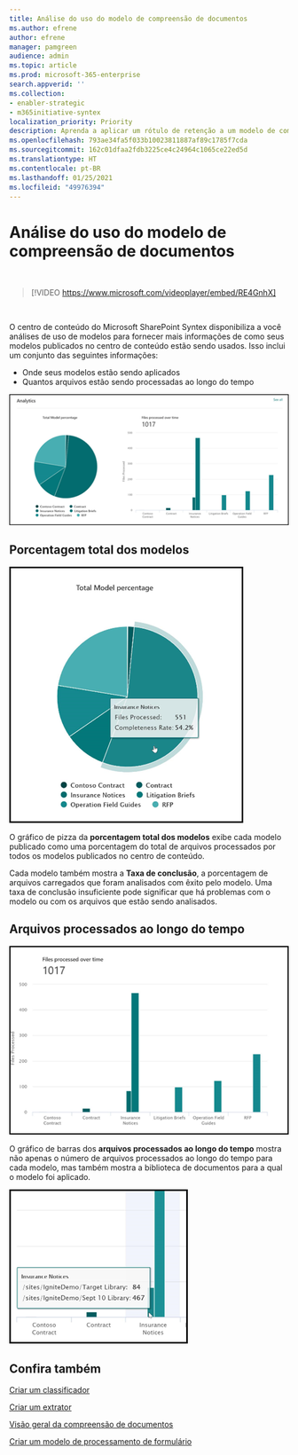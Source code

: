 ```yaml
---
title: Análise do uso do modelo de compreensão de documentos
ms.author: efrene
author: efrene
manager: pamgreen
audience: admin
ms.topic: article
ms.prod: microsoft-365-enterprise
search.appverid: ''
ms.collection:
- enabler-strategic
- m365initiative-syntex
localization_priority: Priority
description: Aprenda a aplicar um rótulo de retenção a um modelo de compreensão de documentos
ms.openlocfilehash: 793ae34fa5f033b10023811887af89c1785f7cda
ms.sourcegitcommit: 162c01dfaa2fdb3225ce4c24964c1065ce22ed5d
ms.translationtype: HT
ms.contentlocale: pt-BR
ms.lasthandoff: 01/25/2021
ms.locfileid: "49976394"
---
```

# <a name="document-understanding-model-usage-analytics"></a>Análise do uso do modelo de compreensão de documentos

</br>

> [!VIDEO https://www.microsoft.com/videoplayer/embed/RE4GnhX]  

</br>


O centro de conteúdo do Microsoft SharePoint Syntex disponibiliza a você análises de uso de modelos para fornecer mais informações de como seus modelos publicados no centro de conteúdo estão sendo usados. Isso inclui um conjunto das seguintes informações:

- Onde seus modelos estão sendo aplicados
- Quantos arquivos estão sendo processadas ao longo do tempo

 ![Análise de modelos](../media/content-understanding/model-analytics.png) </br>

## <a name="total-model-percentage"></a>Porcentagem total dos modelos

   ![Porcentagem total dos modelos](../media/content-understanding/total-model-percentage.png) </br>

O gráfico de pizza da **porcentagem total dos modelos** exibe cada modelo publicado como uma porcentagem do total de arquivos processados por todos os modelos publicados no centro de conteúdo.

Cada modelo também mostra a **Taxa de conclusão**, a porcentagem de arquivos carregados que foram analisados com êxito pelo modelo. Uma taxa de conclusão insuficiente pode significar que há problemas com o modelo ou com os arquivos que estão sendo analisados.

## <a name="files-processed-over-time"></a>Arquivos processados ao longo do tempo

   ![Arquivos processados](../media/content-understanding/files-processed-over-time.png) </br>

O gráfico de barras dos **arquivos processados ao longo do tempo** mostra não apenas o número de arquivos processados ao longo do tempo para cada modelo, mas também mostra a biblioteca de documentos para a qual o modelo foi aplicado.

   ![Gráfico de barras](../media/content-understanding/bar-chart-models.png) </br>

## <a name="see-also"></a>Confira também
[Criar um classificador](create-a-classifier.md)

[Criar um extrator](create-an-extractor.md)

[Visão geral da compreensão de documentos](document-understanding-overview.md)

[Criar um modelo de processamento de formulário](create-a-form-processing-model.md)  
